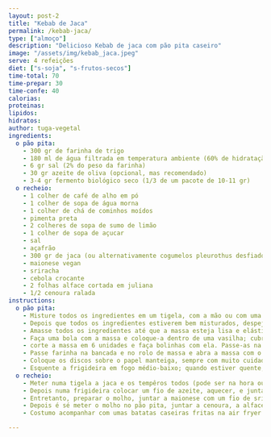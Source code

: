 ```yaml
---
layout: post-2
title: "Kebab de Jaca"
permalink: /kebab-jaca/
type: ["almoço"]
description: "Delicioso Kebab de jaca com pão pita caseiro"
image: "/assets/img/kebab_jaca.jpeg"
serve: 4 refeições
diet: ["s-soja", "s-frutos-secos"]
time-total: 70
time-prepar: 30
time-confe: 40
calorias:
proteinas:
lipidos:
hidratos:
author: tuga-vegetal
ingredients: 
  o pão pita:
    - 300 gr de farinha de trigo
    - 180 ml de água filtrada em temperatura ambiente (60% de hidratação)
    - 6 gr sal (2% do peso da farinha)
    - 30 gr azeite de oliva (opcional, mas recomendado)
    - 3-4 gr fermento biológico seco (1/3 de um pacote de 10-11 gr)
  o recheio:
    - 1 colher de café de alho em pó
    - 1 colher de sopa de água morna
    - 1 colher de chá de cominhos moídos
    - pimenta preta
    - 2 colheres de sopa de sumo de limão
    - 1 colher de sopa de açucar
    - sal
    - açafrão
    - 300 gr de jaca (ou alternativamente cogumelos pleurothus desfiados)
    - maionese vegan
    - sriracha
    - cebola crocante
    - 2 folhas alface cortada em juliana
    - 1/2 cenoura ralada
instructions:
  o pão pita:
    - Misture todos os ingredientes em um tigela, com a mão ou com uma espátula
    - Depois que todos os ingredientes estiverem bem misturados, despeje o conteúdo em uma bancada (de mármore, madeira, etc)
    - Amasse todos os ingredientes até que a massa esteja lisa e elástica; recomendamos cerca de 20 minutos de amassamento
    - Faça uma bola com a massa e coloque-a dentro de uma vasilha; cubra com plástico filme ou com um pano úmido; deixe crescer por cerca 1 hora, até que a massa tenha dobrado de tamanho
    - corte a massa em 6 unidades e faça bolinhas com ela. Passe-as na farinha para evitar que grudem na bancada
    - Passe farinha na bancada e no rolo de massa e abra a massa com o rolo – seja delicado, assim a massa não grudará no rolo ou na bancada; faça discos finos, com cerca de 3 cm de espessura e 13 cm de diâmetro.
    - Coloque os discos sobre o papel manteiga, sempre com muito cuidado; deixe os discos de massa repousarem por 30 minutos, cobertos com um pano; quando for esquentá-los, comece pelo primeiro que foi modelado
    - Esquente a frigideira em fogo médio-baixo; quando estiver quente, coloque a massa virada ao contrário(lado que estava em contato com pano fica para baixo) ; vire assim que primeiras bolhas surgirem (cerca de 20-30 segundos e esquente o outro lado até que o pão esteja totalmente inflado; vire novamente
  o recheio:
    - Meter numa tigela a jaca e os tempêros todos (pode ser na hora ou deixar da noite para o dia).
    - Depois numa frigideira colocar um fio de azeite, aquecer, e juntar a jaca temparada, deixar 5 minutos, mexendo.
    - Entretanto, preparar o molho, juntar a maionese com um fio de sriracha.
    - Depois é sé meter o molho no pão pita, juntar a cenoura, a alface e a jaca.
    - Costumo acompanhar com umas batatas caseiras fritas na air fryer.

---
```

